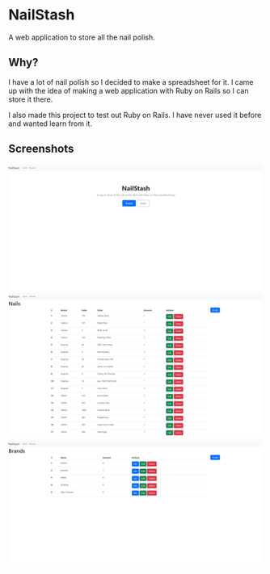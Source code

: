 # NailStash
A web application to store all the nail polish.

## Why?
I have a lot of nail polish so I decided to make a spreadsheet for it. I came up with the idea of making a web application with Ruby on Rails so I can store it there.

I also made this project to test out Ruby on Rails. I have never used it before and wanted learn from it.


## Screenshots
![Screenshot](images/1.png)
![Screenshot](images/2.png)
![Screenshot](images/3.png)